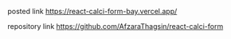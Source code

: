posted link   https://react-calci-form-bay.vercel.app/

repository link  https://github.com/AfzaraThagsin/react-calci-form

